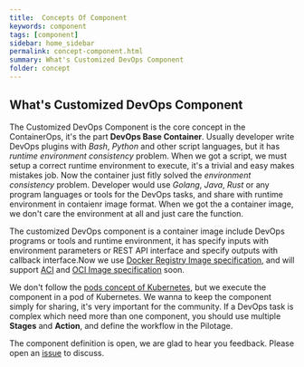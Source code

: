 ```yaml
---
title:  Concepts Of Component 
keywords: component
tags: [component]
sidebar: home_sidebar
permalink: concept-component.html
summary: What's Customized DevOps Component
folder: concept
---
```


## What's Customized DevOps Component

The Customized DevOps Component is the core concept in the ContainerOps, it's the part **DevOps Base Container**. Usually developer write DevOps plugins with *Bash*, *Python* and other script languages, but it has *runtime environment consistency* problem. When we got a script, we must setup a correct runtime environment to execute, it's a trivial and easy makes mistakes job. Now the container just fitly solved the *environment consistency* problem. Developer would use *Golang*, *Java*, *Rust* or any program languages or tools for the DevOps tasks, and share with runtime environment in contaienr image format. When we got the a container image, we don't care the environment at all and just care the function. 

The customized DevOps component is a container image include DevOps programs or tools and runtime environment, it has specify inputs with environment parameters or REST API interface and specify outputs with callback interface.Now we use [Docker Registry Image specification](https://github.com/docker/distribution/blob/master/docs/spec/manifest-v2-2.md), and will support [ACI](https://github.com/appc/spec/blob/master/spec/aci.md) and [OCI Image specification](https://github.com/opencontainers/image-spec) soon.

We don't follow the [pods concept of Kubernetes](http://kubernetes.io/docs/user-guide/pods), but we execute the component in a pod of Kubernetes. We wanna to keep the component simply for sharing, it's very important for the community. If a DevOps task is complex which need more than one component, you should use multiple **Stages** and **Action**, and define the workflow in the Pilotage.

The component definition is open, we are glad to hear you feedback. Please open an [issue](https://github.com/containerops/pilotage/issues) to discuss.  
